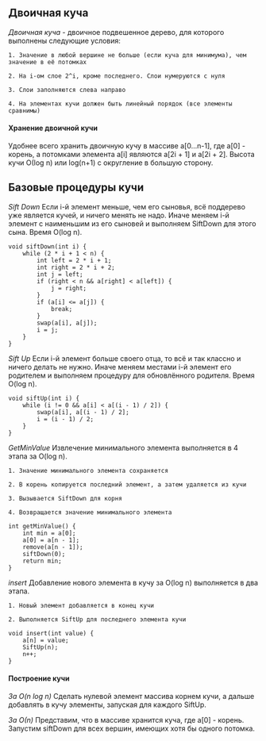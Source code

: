 ## Двоичная куча

_Двоичная куча_ - двоичное подвешенное дерево, для которого выполнены следующие условия:

    1. Значение в любой вершине не больше (если куча для минимума), чем значение в её потомках

    2. На i-ом слое 2^i, кроме последнего. Слои нумеруются с нуля

    3. Слои заполняются слева направо
    
    4. На элементах кучи должен быть линейный порядок (все элементы сравнимы)

#### Хранение двоичной кучи

Удобнее всего хранить двоичную кучу в массиве a[0...n-1], где a[0] - корень, а потомками элемента a[i] являются a[2i + 1] и a[2i + 2]. Высота кучи О(log n) или log(n+1) с округление в большую сторону.

## Базовые процедуры кучи

_Sift Down_ Если i-й элемент меньше, чем его сыновья, всё поддерево уже является кучей, и ничего менять не надо. Иначе меняем i-й элемент с наименьшим из его сыновей и выполняем SiftDown для этого сына. Время O(log n).


```
void siftDown(int i) {
    while (2 * i + 1 < n) {
        int left = 2 * i + 1;
        int right = 2 * i + 2;
        int j = left;
        if (right < n && a[right] < a[left]) {
            j = right;
        }
        if (a[i] <= a[j]) {
            break;
        }
        swap(a[i], a[j]);
        i = j;
    }
}
```

_Sift Up_ Если i-й элемент больше своего отца, то всё и так классно и ничего делать не нужно. Иначе меняем местами i-й элемент его родителем и выполняем процедуру для обновлённого родителя. Время O(log n).


```
void siftUp(int i) {
    while (i != 0 && a[i] < a[(i - 1) / 2]) {
        swap(a[i], a[(i - 1) / 2];
        i = (i - 1) / 2;
    }
}
```

_GetMinValue_ Извлечение минимального элемента выполняется в 4 этапа за O(log n).

    1. Значение минимального элемента сохраняется
    
    2. В корень копируется последний элемент, а затем удаляется из кучи

    3. Вызывается SiftDown для корня 

    4. Возвращается значение минимального элемента


``` 
int getMinValue() {
    int min = a[0];
    a[0] = a[n - 1];
    remove(a[n - 1]);
    siftDown(0);
    return min;
}
```

_insert_ Добавление нового элемента в кучу за O(log n) выполняется в два этапа.

    1. Новый элемент добавляется в конец кучи

    2. Выполняется SiftUp для последнего элемента кучи


```
void insert(int value) {
    a[n] = value;
    SiftUp(n);
    n++;
}
```

#### Построение кучи

_За O(n log n)_ Сделать нулевой элемент массива корнем кучи, а дальше добавлять в кучу элементы, запуская для каждого SiftUp.

_За О(n)_ Представим, что в массиве хранится куча, где а[0] - корень. Запустим siftDown для всех вершин, имеющих хотя бы одного потомка.
